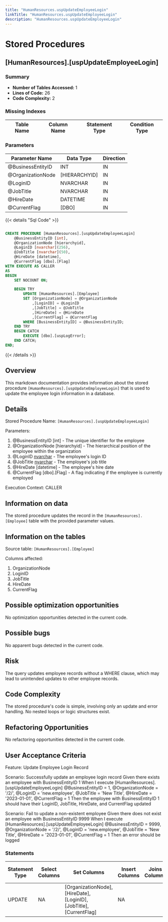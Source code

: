 ```yaml
---
title: "HumanResources.uspUpdateEmployeeLogin"
linkTitle: "HumanResources.uspUpdateEmployeeLogin"
description: "HumanResources.uspUpdateEmployeeLogin"
---
```


# Stored Procedures

## [HumanResources].[uspUpdateEmployeeLogin]
### Summary


- **Number of Tables Accessed:** 1
- **Lines of Code:** 26
- **Code Complexity:** 2
### Missing Indexes

| Table Name | Column Name | Statement Type | Condition Type |
|---|---|---|---|


### Parameters

| Parameter Name | Data Type | Direction |
|---|---|---|
| @BusinessEntityID | INT | IN |
| @OrganizationNode | [HIERARCHYID] | IN |
| @LoginID | NVARCHAR | IN |
| @JobTitle | NVARCHAR | IN |
| @HireDate | DATETIME | IN |
| @CurrentFlag | [DBO] | IN |

{{< details "Sql Code" >}}
```sql

CREATE PROCEDURE [HumanResources].[uspUpdateEmployeeLogin]
    @BusinessEntityID [int], 
    @OrganizationNode [hierarchyid],
    @LoginID [nvarchar](256),
    @JobTitle [nvarchar](50),
    @HireDate [datetime],
    @CurrentFlag [dbo].[Flag]
WITH EXECUTE AS CALLER
AS
BEGIN
    SET NOCOUNT ON;

    BEGIN TRY
        UPDATE [HumanResources].[Employee] 
        SET [OrganizationNode] = @OrganizationNode 
            ,[LoginID] = @LoginID 
            ,[JobTitle] = @JobTitle 
            ,[HireDate] = @HireDate 
            ,[CurrentFlag] = @CurrentFlag 
        WHERE [BusinessEntityID] = @BusinessEntityID;
    END TRY
    BEGIN CATCH
        EXECUTE [dbo].[uspLogError];
    END CATCH;
END;

```
{{< /details >}}
## Overview

This markdown documentation provides information about the stored procedure `[HumanResources].[uspUpdateEmployeeLogin]` that is used to update the employee login information in a database.

## Details

Stored Procedure Name: `[HumanResources].[uspUpdateEmployeeLogin]`

Parameters:
1. @BusinessEntityID [int] - The unique identifier for the employee
2. @OrganizationNode [hierarchyid] - The hierarchical position of the employee within the organization
3. @LoginID [nvarchar](256) - The employee's login ID
4. @JobTitle [nvarchar](50) - The employee's job title
5. @HireDate [datetime] - The employee's hire date
6. @CurrentFlag [dbo].[Flag] - A flag indicating if the employee is currently employed

Execution Context: CALLER

## Information on data

The stored procedure updates the record in the `[HumanResources].[Employee]` table with the provided parameter values.

## Information on the tables

Source table: `[HumanResources].[Employee]`

Columns affected:

1. OrganizationNode
2. LoginID
3. JobTitle
4. HireDate
5. CurrentFlag

## Possible optimization opportunities

No optimization opportunities detected in the current code.

## Possible bugs

No apparent bugs detected in the current code.

## Risk

The query updates employee records without a WHERE clause, which may lead to unintended updates to other employee records.

## Code Complexity

The stored procedure's code is simple, involving only an update and error handling. No nested loops or logic structures exist.

## Refactoring Opportunities

No refactoring opportunities detected in the current code.

## User Acceptance Criteria

Feature: Update Employee Login Record

Scenario: Successfully update an employee login record
  Given there exists an employee with BusinessEntityID 1
  When I execute [HumanResources].[uspUpdateEmployeeLogin] @BusinessEntityID = 1, @OrganizationNode = '/2/', @LoginID = 'new.employee', @JobTitle = 'New Title', @HireDate = '2023-01-01', @CurrentFlag = 1
  Then the employee with BusinessEntityID 1 should have their LoginID, JobTitle, HireDate, and CurrentFlag updated

Scenario: Fail to update a non-existent employee
  Given there does not exist an employee with BusinessEntityID 9999
  When I execute [HumanResources].[uspUpdateEmployeeLogin] @BusinessEntityID = 9999, @OrganizationNode = '/2/', @LoginID = 'new.employee', @JobTitle = 'New Title', @HireDate = '2023-01-01', @CurrentFlag = 1
  Then an error should be logged
### Statements

| Statement Type | Select Columns | Set Columns | Insert Columns | Joins Columns | Where Columns | Order By Columns | Group By Columns | Having Columns | Table Name |
|---|---|---|---|---|---|---|---|---|---|
| UPDATE | NA | [OrganizationNode], [HireDate], [LoginID], [JobTitle], [CurrentFlag] | NA |  | [HUMANRESOURCES].[EMPLOYEE].[BusinessEntityID] |  |  |  | [HumanResources].[Employee] |

